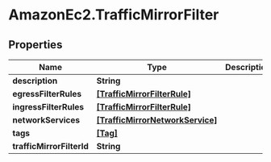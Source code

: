 # AmazonEc2.TrafficMirrorFilter

## Properties

Name | Type | Description | Notes
------------ | ------------- | ------------- | -------------
**description** | **String** |  | [optional] 
**egressFilterRules** | [**[TrafficMirrorFilterRule]**](TrafficMirrorFilterRule.md) |  | [optional] 
**ingressFilterRules** | [**[TrafficMirrorFilterRule]**](TrafficMirrorFilterRule.md) |  | [optional] 
**networkServices** | [**[TrafficMirrorNetworkService]**](TrafficMirrorNetworkService.md) |  | [optional] 
**tags** | [**[Tag]**](Tag.md) |  | [optional] 
**trafficMirrorFilterId** | **String** |  | [optional] 


